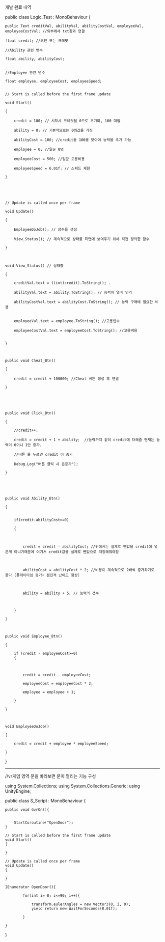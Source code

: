 개발 완료 내역























public class Logic_Test : MonoBehaviour
{

    public Text creditVal, abilityVal, abilityCostVal, employeeVal, employeeCostVal; //외부에서 txt창과 연결

    float credit; //코인 또는 크레딧 

    //Ability 관련 변수 

    float ability, abilityCost;


    //Employee 관련 변수

    float employee, employeeCost, employeeSpeed;


    // Start is called before the first frame update

    void Start()

    {

        credit = 100; // 시작시 크레딧을 0으로 초기화, 100 대입

        ability = 0; // 기본적으로는 0의값을 가짐

        abilityCost = 100; //credit을 100을 모아야 능력을 추가 가능

        employee = 0; //일꾼 0명

        employeeCost = 500; //일꾼 고용비용

        employeeSpeed = 0.01f; // 스피드 제한

    }



    

    // Update is called once per frame

    void Update()

    {

        EmployeeDoJob(); // 함수를 생성

        View_Status(); // 계속적으로 상태를 화면에 보여주기 위해 직접 정의한 함수

    }



    void View_Status() // 상태창

    {

        creditVal.text = ((int)credit).ToString(); .

        abilityVal.text = ability.ToString(); // 능력이 얼마 인가

        abilityCostVal.text = abilityCost.ToString(); // 능력 구매에 필요한 비용 


        employeeVal.text = employee.ToString(); //고용인수 

        employeeCostVal.text = employeeCost.ToString(); //고용비용


    }



    public void Cheat_Btn()

    {

        credit = credit + 100000; //Cheat 버튼 생성 후 연결

    }





    public void Click_Btn()

    {

        //credit++;

        credit = credit + 1 + ability;  //능력까지 같이 credit에 더해줌 현재는 능력이 0이니 1만 증가.

        //버튼 을 누르면 credit 이 증가

        Debug.Log("버튼 클릭 시 돈증가");

    }





    public void Ability_Btn()

    {

      
        if(credit-abilityCost>=0)

        {

            

            credit = credit - abilityCost; //위에서는 실제로 뺀값을 credit에 넣은게 아니기때문에 여기서 credit값을 실제로 뺀값으로 저장해줘야함



            abilityCost = abilityCost * 2; //비용이 계속적으로 2배씩 증가하기로 한다.(플레이타임 증가+ 점진적 난이도 향상)



            ability = ability + 5; // 능력의 갯수



        }

    }



    public void Employee_Btn() 

    {

        if (credit - employeeCost>=0) 
        {



            credit = credit - employeeCost;

            employeeCost = employeeCost * 2; 

            employee = employee + 1;

        }

    }



    void EmployeeDoJob()

    {

        credit = credit + employee * employeeSpeed;

    }



}



<hr>
//vr게임 영역 문을 바라보면 문이 열리는 기능 구성

using System.Collections;
using System.Collections.Generic;
using UnityEngine;

public class S_Script : MonoBehaviour
{

    public void GvrOn(){
      
      
        StartCoroutine("OpenDoor");
    }

    // Start is called before the first frame update
    void Start()
    {
        
    }

    // Update is called once per frame
    void Update()
    {
        
    }

    IEnumerator OpenDoor(){  

            for(int i= 0; i<=90; i++){
               
                transform.eulerAngles = new Vector3(0, i, 0);  
                yield return new WaitForSeconds(0.01f);
              
            }

    }

}
